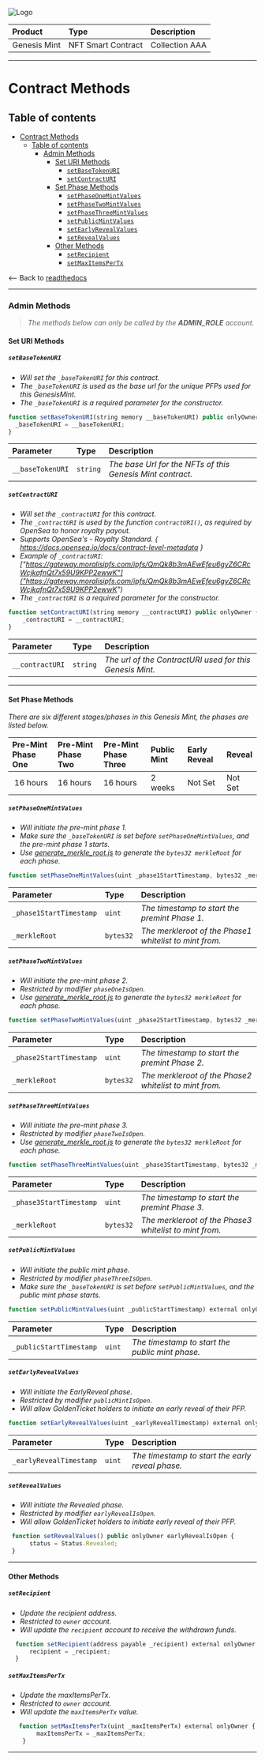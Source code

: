 ![Logo](https://www.centaurify.com/_next/image?url=%2Fimg%2Flogo%2Fcentaurify-logo.svg&w=1920&q=75)

| Product      | Type               | Description                |
| :--------    | :-------           | :------------------------- |
| Genesis Mint | NFT Smart Contract | Collection AAA        |

---

# Contract Methods

## Table of contents

- [Contract Methods](#contract-methods)
  - [Table of contents](#table-of-contents)
    - [Admin Methods](#admin-methods)
      - [Set URI Methods](#set-uri-methods)
        - [`setBaseTokenURI`](#setbasetokenuri)
        - [`setContractURI`](#setcontracturi)
      - [Set Phase Methods](#set-phase-methods)
        - [`setPhaseOneMintValues`](#setphaseonemintvalues)
        - [`setPhaseTwoMintValues`](#setphasetwomintvalues)
        - [`setPhaseThreeMintValues`](#setphasethreemintvalues)
        - [`setPublicMintValues`](#setpublicmintvalues)
        - [`setEarlyRevealValues`](#setearlyrevealvalues)
        - [`setRevealValues`](#setrevealvalues)
      - [Other Methods](#other-methods)
        - [`setRecipient`](#setrecipient)
        - [`setMaxItemsPerTx`](#setmaxitemspertx)

<-- Back to [readthedocs](ReadTheDocs_Genesis_Mint.md#table-of-contents "Back to ReadTheDocs")

---  

### Admin Methods

> _The methods below can only be called by the **ADMIN_ROLE** account._



#### **Set URI Methods**

##### `setBaseTokenURI`  

- _Will set the `_baseTokenURI` for this contract._
- _The `_baseTokenURI` is used as the base url for the unique PFPs used for this GenesisMint._  
- _The `_baseTokenURI` is a required parameter for the constructor._  


```javascript
function setBaseTokenURI(string memory __baseTokenURI) public onlyOwner {
  _baseTokenURI = __baseTokenURI;
}  
```  

| Parameter        | Type      | Description                |
| :--------        | :-------  | :------------------------- |
| `__baseTokenURI` | `string`  | _The base Url for the NFTs of this Genesis Mint contract._ |  


##### `setContractURI`  

- _Will set the `_contractURI` for this contract._
- _The `_contractURI` is used by the function `contractURI()`, as required by OpenSea to honor royalty payout._  
- _Supports OpenSea's - Royalty Standard. { <https://docs.opensea.io/docs/contract-level-metadata> }_
- _Example of `_contractURI`: ["https://gateway.moralisipfs.com/ipfs/QmQk8b3mAEwEfeu6gyZ6CRcWcjkafnQt7x59U9KPP2ewwK"]("https://gateway.moralisipfs.com/ipfs/QmQk8b3mAEwEfeu6gyZ6CRcWcjkafnQt7x59U9KPP2ewwK")_
- _The `_contractURI` is a required parameter for the constructor._  

```javascript
function setContractURI(string memory __contractURI) public onlyOwner {
    _contractURI = __contractURI;
}
```

| Parameter        | Type      | Description                |
| :--------        | :-------  | :------------------------- |
| `__contractURI` | `string`  | _The url of the ContractURI used for this Genesis Mint._|

---

#### **Set Phase Methods**

_There are six different stages/phases in this Genesis Mint, the phases are listed below._

| Pre-Mint Phase One | Pre-Mint Phase Two | Pre-Mint Phase Three | Public Mint | Early Reveal | Reveal |
|:------------------ | :----------------- | :------------------- | :---------- | :----------- | :----- |
| 16 hours| 16 hours | 16 hours | 2 weeks | Not Set| Not Set | | | | 


##### `setPhaseOneMintValues`  

- _Will initiate the pre-mint phase 1._
- _Make sure the `_baseTokenURI` is set before `setPhaseOneMintValues`, and the pre-mint phase 1 starts._
- _Use [generate_merkle_root.js](https://github.com/CentaurifyOrg/smart_contracts/blob/main/contracts/NFT/GenesisMint/scripts/generate_merkle_root.js "Script to generate the merkle root") to generate the `bytes32 merkleRoot` for each phase._


```javascript
function setPhaseOneMintValues(uint _phase1StartTimestamp, bytes32 _merkleRoot) external onlyOwner {}
```

| Parameter        | Type      | Description                |
| :--------        | :-------  | :------------------------- |
| `_phase1StartTimestamp` | `uint`  | _The timestamp to start the premint Phase 1._|
| `_merkleRoot` | `bytes32`  | _The merkleroot of the Phase1 whitelist to mint from._|



##### `setPhaseTwoMintValues`  

- _Will initiate the pre-mint phase 2._  
- _Restricted by modifier `phaseOneIsOpen`._
- _Use [generate_merkle_root.js](https://github.com/CentaurifyOrg/smart_contracts/blob/main/contracts/NFT/GenesisMint/scripts/generate_merkle_root.js "Script to generate the merkle root") to generate the `bytes32 merkleRoot` for each phase._


```javascript
function setPhaseTwoMintValues(uint _phase2StartTimestamp, bytes32 _merkleRoot) external onlyOwner phaseOneIsOpen {}
```

| Parameter               | Type      | Description                |
| :--------               | :-------  | :------------------------- |
| `_phase2StartTimestamp` | `uint`    | _The timestamp to start the premint Phase 2._|
| `_merkleRoot`           | `bytes32` | _The merkleroot of the Phase2 whitelist to mint from._|



##### `setPhaseThreeMintValues`  

- _Will initiate the pre-mint phase 3._
- _Restricted by modifier `phaseTwoIsOpen`._
- _Use [generate_merkle_root.js](https://github.com/CentaurifyOrg/smart_contracts/blob/main/contracts/NFT/GenesisMint/scripts/generate_merkle_root.js "Script to generate the merkle root") to generate the `bytes32 merkleRoot` for each phase._



```javascript
function setPhaseThreeMintValues(uint _phase3StartTimestamp, bytes32 _merkleRoot) external onlyOwner phaseTwoIsOpen {}
```

| Parameter               | Type      | Description                |
| :--------               | :-------  | :------------------------- |
| `_phase3StartTimestamp` | `uint`    | _The timestamp to start the premint Phase 3._|
| `_merkleRoot`           | `bytes32` | _The merkleroot of the Phase3 whitelist to mint from._|



##### `setPublicMintValues`

- _Will initiate the public mint phase._  
- _Restricted by modifier `phaseThreeIsOpen`._
- _Make sure the `_baseTokenURI` is set before `setPublicMintValues`, and the public mint phase starts._


```javascript
function setPublicMintValues(uint _publicStartTimestamp) external onlyOwner phaseThreeIsOpen {}
```

| Parameter               | Type      | Description                                    |
| :--------               | :-------  | :-------------------------                     |
| `_publicStartTimestamp` | `uint`    | _The timestamp to start the public mint phase._|


##### `setEarlyRevealValues`  

- _Will initiate the EarlyReveal phase._ 
- _Restricted by modifier `publicMintIsOpen`._
- _Will allow GoldenTicket holders to initiate an early reveal of their PFP._

```javascript
function setEarlyRevealValues(uint _earlyRevealTimestamp) external onlyOwner publicMintIsOpen {}
```

| Parameter               | Type      | Description                                     |
| :--------               | :-------  | :-------------------------                      |
| `_earlyRevealTimestamp` | `uint`    | _The timestamp to start the early reveal phase._|


##### `setRevealValues`  

- _Will initiate the Revealed phase._ 
- _Restricted by modifier `earlyRevealIsOpen`._
- _Will allow GoldenTicket holders to initiate early reveal of their PFP._

```javascript
 function setRevealValues() public onlyOwner earlyRevealIsOpen {
      status = Status.Revealed;
 }
 ```

---

#### **Other Methods**  

##### `setRecipient`  

- _Update the recipient address._
- _Restricted to `owner` account._
- _Will update the `recipient` account to receive the withdrawn funds._

```javascript
  function setRecipient(address payable _recipient) external onlyOwner {
      recipient = _recipient;
  }
 ```  

##### `setMaxItemsPerTx`  

- _Update the maxItemsPerTx._  
- _Restricted to `owner` account._
- _Will update the `maxItemsPerTx` value._

```javascript
   function setMaxItemsPerTx(uint _maxItemsPerTx) external onlyOwner {
        maxItemsPerTx = _maxItemsPerTx;
    }
 ```

---
